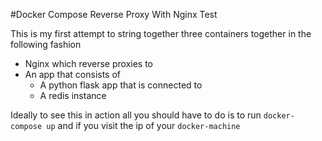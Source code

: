 #Docker Compose Reverse Proxy With Nginx Test

This is my first attempt to string together three containers together in the
following fashion

* Nginx which reverse proxies to
* An app that consists of
  * A python flask app that is connected to
  * A redis instance

Ideally to see this in action all you should have to do is to run
`docker-compose up` and if you visit the ip of your `docker-machine`
